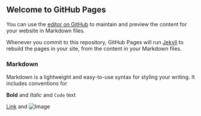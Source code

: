 ## Welcome to GitHub Pages

You can use the [editor on GitHub](https://github.com/ASIR-GRADO-SUPERIOR/abdelsaraservicios/edit/gh-pages/index.md) to maintain and preview the content for your website in Markdown files.

Whenever you commit to this repository, GitHub Pages will run [Jekyll](https://jekyllrb.com/) to rebuild the pages in your site, from the content in your Markdown files.

### Markdown

Markdown is a lightweight and easy-to-use syntax for styling your writing. It includes conventions for



**Bold** and _Italic_ and `Code` text

[Link](url) and ![Image](src)
```
